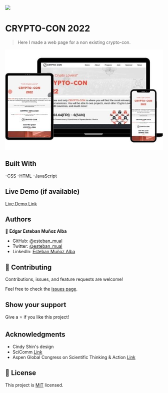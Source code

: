 ![](https://img.shields.io/badge/Microverse-blueviolet)

# CRYPTO-CON 2022

> Here I made a web page for a non existing crypto-con. 

![screenshot](mockup-readme.jpg)


## Built With

-CSS
-HTML
-JavaScript

## Live Demo (if available)

[Live Demo Link](https://estebanmual.github.io/First-Capstone-Projects/)


## Authors

👤 **Edgar Esteban Muñoz Alba**

- GitHub: [@esteban_mual](https://github.com/esteban_mual)
- Twitter: [@esteban_mual](https://twitter.com/Esteban_mual)
- LinkedIn: [Esteban Muñoz Alba](https://linkedin.com/in/esteban_mual)

## 🤝 Contributing

Contributions, issues, and feature requests are welcome!

Feel free to check the [issues page](../../issues/).

## Show your support

Give a ⭐️ if you like this project!

## Acknowledgments

- Cindy Shin's design
- SciComm [Link](https://www.scicommcon.org/)
- Aspen Global Congress on Scientific Thinking & Action [Link](https://www.aspeninstitute.org/programs/science-society/global-science-congress/)

## 📝 License

This project is [MIT](./MIT.md) licensed.
